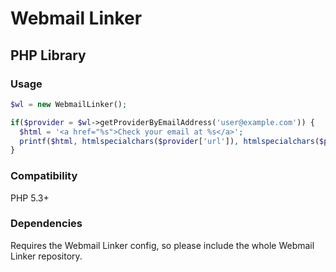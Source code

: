 Webmail Linker
===========================================================================================

PHP Library
-------------------------------------------------------------------------------------------


### Usage

```php
$wl = new WebmailLinker();

if($provider = $wl->getProviderByEmailAddress('user@example.com')) {
  $html = '<a href="%s">Check your email at %s</a>';
  printf($html, htmlspecialchars($provider['url']), htmlspecialchars($provider['name']));
}
```

### Compatibility

PHP 5.3+


### Dependencies

Requires the Webmail Linker config, so please include the whole Webmail Linker repository.